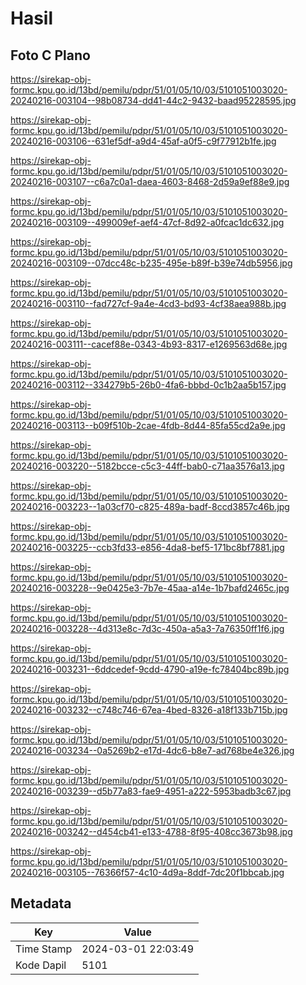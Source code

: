 # Hasil

## Foto C Plano

https://sirekap-obj-formc.kpu.go.id/13bd/pemilu/pdpr/51/01/05/10/03/5101051003020-20240216-003104--98b08734-dd41-44c2-9432-baad95228595.jpg

https://sirekap-obj-formc.kpu.go.id/13bd/pemilu/pdpr/51/01/05/10/03/5101051003020-20240216-003106--631ef5df-a9d4-45af-a0f5-c9f77912b1fe.jpg

https://sirekap-obj-formc.kpu.go.id/13bd/pemilu/pdpr/51/01/05/10/03/5101051003020-20240216-003107--c6a7c0a1-daea-4603-8468-2d59a9ef88e9.jpg

https://sirekap-obj-formc.kpu.go.id/13bd/pemilu/pdpr/51/01/05/10/03/5101051003020-20240216-003109--499009ef-aef4-47cf-8d92-a0fcac1dc632.jpg

https://sirekap-obj-formc.kpu.go.id/13bd/pemilu/pdpr/51/01/05/10/03/5101051003020-20240216-003109--07dcc48c-b235-495e-b89f-b39e74db5956.jpg

https://sirekap-obj-formc.kpu.go.id/13bd/pemilu/pdpr/51/01/05/10/03/5101051003020-20240216-003110--fad727cf-9a4e-4cd3-bd93-4cf38aea988b.jpg

https://sirekap-obj-formc.kpu.go.id/13bd/pemilu/pdpr/51/01/05/10/03/5101051003020-20240216-003111--cacef88e-0343-4b93-8317-e1269563d68e.jpg

https://sirekap-obj-formc.kpu.go.id/13bd/pemilu/pdpr/51/01/05/10/03/5101051003020-20240216-003112--334279b5-26b0-4fa6-bbbd-0c1b2aa5b157.jpg

https://sirekap-obj-formc.kpu.go.id/13bd/pemilu/pdpr/51/01/05/10/03/5101051003020-20240216-003113--b09f510b-2cae-4fdb-8d44-85fa55cd2a9e.jpg

https://sirekap-obj-formc.kpu.go.id/13bd/pemilu/pdpr/51/01/05/10/03/5101051003020-20240216-003220--5182bcce-c5c3-44ff-bab0-c71aa3576a13.jpg

https://sirekap-obj-formc.kpu.go.id/13bd/pemilu/pdpr/51/01/05/10/03/5101051003020-20240216-003223--1a03cf70-c825-489a-badf-8ccd3857c46b.jpg

https://sirekap-obj-formc.kpu.go.id/13bd/pemilu/pdpr/51/01/05/10/03/5101051003020-20240216-003225--ccb3fd33-e856-4da8-bef5-171bc8bf7881.jpg

https://sirekap-obj-formc.kpu.go.id/13bd/pemilu/pdpr/51/01/05/10/03/5101051003020-20240216-003228--9e0425e3-7b7e-45aa-a14e-1b7bafd2465c.jpg

https://sirekap-obj-formc.kpu.go.id/13bd/pemilu/pdpr/51/01/05/10/03/5101051003020-20240216-003228--4d313e8c-7d3c-450a-a5a3-7a76350ff1f6.jpg

https://sirekap-obj-formc.kpu.go.id/13bd/pemilu/pdpr/51/01/05/10/03/5101051003020-20240216-003231--6ddcedef-9cdd-4790-a19e-fc78404bc89b.jpg

https://sirekap-obj-formc.kpu.go.id/13bd/pemilu/pdpr/51/01/05/10/03/5101051003020-20240216-003232--c748c746-67ea-4bed-8326-a18f133b715b.jpg

https://sirekap-obj-formc.kpu.go.id/13bd/pemilu/pdpr/51/01/05/10/03/5101051003020-20240216-003234--0a5269b2-e17d-4dc6-b8e7-ad768be4e326.jpg

https://sirekap-obj-formc.kpu.go.id/13bd/pemilu/pdpr/51/01/05/10/03/5101051003020-20240216-003239--d5b77a83-fae9-4951-a222-5953badb3c67.jpg

https://sirekap-obj-formc.kpu.go.id/13bd/pemilu/pdpr/51/01/05/10/03/5101051003020-20240216-003242--d454cb41-e133-4788-8f95-408cc3673b98.jpg

https://sirekap-obj-formc.kpu.go.id/13bd/pemilu/pdpr/51/01/05/10/03/5101051003020-20240216-003105--76366f57-4c10-4d9a-8ddf-7dc20f1bbcab.jpg


## Metadata

| Key        | Value               |
| ---------- | ------------------- |
| Time Stamp | 2024-03-01 22:03:49 |
| Kode Dapil | 5101                |



